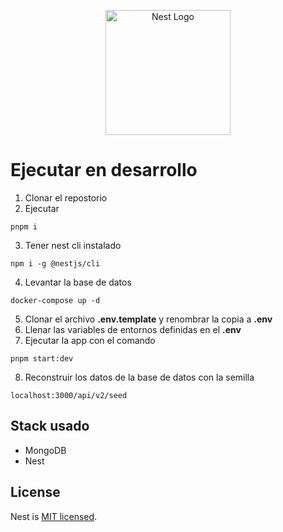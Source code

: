<p align="center">
  <a href="http://nestjs.com/" target="blank"><img src="https://nestjs.com/img/logo-small.svg" width="200" alt="Nest Logo" /></a>
</p>

[circleci-image]: https://img.shields.io/circleci/build/github/nestjs/nest/master?token=abc123def456
[circleci-url]: https://circleci.com/gh/nestjs/nest

# Ejecutar en desarrollo

1. Clonar el repostorio
2. Ejecutar
```
pnpm i
```
3. Tener nest cli instalado
```
npm i -g @nestjs/cli
```
4. Levantar la base de datos
```
docker-compose up -d
```
5. Clonar el archivo __.env.template__ y renombrar la copia a __.env__
6. Llenar las variables de entornos definidas en el __.env__
7. Ejecutar la app con el comando
```
pnpm start:dev
```
8. Reconstruir los datos de la base de datos con la semilla
```
localhost:3000/api/v2/seed
```

## Stack usado
* MongoDB
* Nest
## License

Nest is [MIT licensed](LICENSE).
